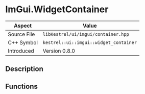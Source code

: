 # ImGui.WidgetContainer
| Aspect | Value |
| --- | --- |
| Source File | `libKestrel/ui/imgui/container.hpp` |
| C++ Symbol | `kestrel::ui::imgui::widget_container` |
| Introduced | Version 0.8.0 |
## Description

## Functions

